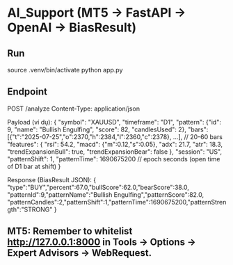 # AI_Support (MT5 -> FastAPI -> OpenAI -> BiasResult)

## Run
source .venv/bin/activate
python app.py

## Endpoint
POST /analyze
Content-Type: application/json

Payload (ví dụ):
{
  "symbol": "XAUUSD",
  "timeframe": "D1",
  "pattern": {"id": 9, "name": "Bullish Engulfing", "score": 82, "candlesUsed": 2},
  "bars": [{"t":"2025-07-25","o":2370,"h":2384,"l":2360,"c":2378}, ...],  // 20-60 bars
  "features": {
    "rsi": 54.2, "macd": {"m":0.12,"s":0.05}, "adx": 21.7, "atr": 18.3,
    "trendExpansionBull": true, "trendExpansionBear": false
  },
  "session": "US",
  "patternShift": 1,
  "patternTime": 1690675200  // epoch seconds (open time of D1 bar at shift)
}

Response (BiasResult JSON):
{
  "type":"BUY","percent":67.0,"bullScore":62.0,"bearScore":38.0,
  "patternId":9,"patternName":"Bullish Engulfing","patternScore":82.0,
  "patternCandles":2,"patternShift":1,"patternTime":1690675200,"patternStrength":"STRONG"
}

## MT5: Remember to whitelist http://127.0.0.1:8000 in Tools -> Options -> Expert Advisors -> WebRequest.
